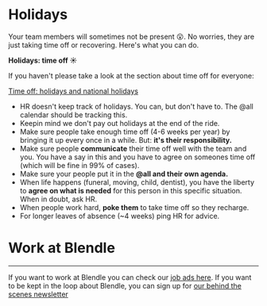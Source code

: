 # Holidays

Your team members will sometimes not be present 😮. No worries, they are just taking time off or recovering. Here's what you can do. 

**Holidays: time off ☀️**

If you haven't please take a look at the section about time off for everyone: 

[Time off: holidays and national holidays](Time%20off%20holidays%20and%20national%20holidays%20dc2d206a3096412abe58e1db0ac79450.md)

- HR doesn't keep track of holidays. You can, but don't have to. The @all calendar should be tracking this.
- Keepin mind we don't pay out holidays at the end of the ride.
- Make sure people take enough time off (4-6 weeks per year) by bringing it up every once in a while. But: **it's their responsibility.**
- Make sure people **communicate** their time off well with the team and you. You have a say in this and you have to agree on someones time off (which will be fine in 99% of cases).
- Make sure your people put it in the **@all and their own agenda.**
- When life happens (funeral, moving, child, dentist), you have the liberty to **agree on what is needed** for this person in this specific situation. When in doubt, ask HR.
- When people work hard, **poke them** to take time off so they recharge.
- For longer leaves of absence (~4 weeks) ping HR for advice.

# Work at Blendle

---

If you want to work at Blendle you can check our [job ads here](https://blendle.homerun.co/). If you want to be kept in the loop about Blendle, you can sign up for [our behind the scenes newsletter](https://blendle.homerun.co/yes-keep-me-posted/tr/apply?token=8092d4128c306003d97dd3821bad06f2)